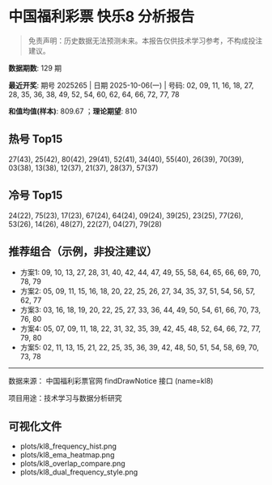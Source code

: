 # 中国福利彩票 快乐8 分析报告

> 免责声明：历史数据无法预测未来。本报告仅供技术学习参考，不构成投注建议。


**数据期数**: 129 期

**最近开奖**: 期号 2025265 | 日期 2025-10-06(一) | 号码: 02, 09, 11, 16, 18, 27, 28, 35, 36, 38, 49, 52, 54, 60, 62, 64, 66, 72, 77, 78

**和值均值(样本)**: 809.67 ；**理论期望**: 810


## 热号 Top15

27(43), 25(42), 80(42), 29(41), 52(41), 34(40), 55(40), 26(39), 70(39), 03(38), 13(38), 12(37), 21(37), 28(37), 57(37)


## 冷号 Top15

24(22), 75(23), 17(23), 67(24), 64(24), 09(24), 39(25), 23(25), 77(26), 53(26), 14(26), 48(27), 22(27), 04(27), 79(28)


## 推荐组合（示例，非投注建议）

- 方案1: 09, 10, 13, 27, 28, 31, 40, 42, 44, 47, 49, 55, 58, 64, 65, 66, 69, 70, 78, 79
- 方案2: 05, 09, 11, 15, 16, 18, 20, 22, 25, 26, 27, 34, 35, 37, 51, 54, 56, 57, 62, 77
- 方案3: 03, 16, 18, 19, 20, 22, 25, 27, 33, 36, 44, 49, 50, 54, 61, 66, 70, 73, 76, 80
- 方案4: 05, 07, 09, 11, 18, 22, 31, 32, 35, 39, 42, 45, 48, 52, 64, 66, 72, 77, 79, 80
- 方案5: 02, 11, 13, 15, 21, 22, 25, 35, 36, 39, 42, 48, 50, 51, 54, 58, 69, 70, 73, 78

---

数据来源： 中国福利彩票官网 findDrawNotice 接口 (name=kl8)

项目用途：技术学习与数据分析研究


## 可视化文件

- plots/kl8_frequency_hist.png
- plots/kl8_ema_heatmap.png
- plots/kl8_overlap_compare.png
- plots/kl8_dual_frequency_style.png